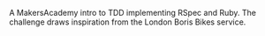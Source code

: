 A MakersAcademy intro to TDD implementing RSpec and Ruby.
The challenge draws inspiration from the London Boris Bikes service.
